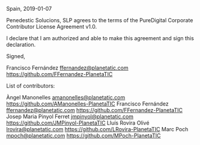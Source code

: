 Spain, 2019-01-07

Penedestic Solucions, SLP agrees to the terms of the PureDigital Corporate Contributor License
Agreement v1.0.

I declare that I am authorized and able to make this agreement and sign this
declaration.

Signed,

Francisco Fernández ffernandez@planetatic.com https://github.com/FFernandez-PlanetaTIC

List of contributors:

Àngel Manonelles amanonelles@planetatic.com https://github.com/AManonelles-PlanetaTIC
Francisco Fernández ffernandez@planetatic.com https://github.com/FFernandez-PlanetaTIC
Josep Maria Pinyol Ferret jmpinyol@planetatic.com https://github.com/JMPinyol-PlanetaTIC
Lluís Rovira Olivé lrovira@planetatic.com https://github.com/LRovira-PlanetaTIC
Marc Poch mpoch@planetatic.com https://github.com/MPoch-PlanetaTIC
